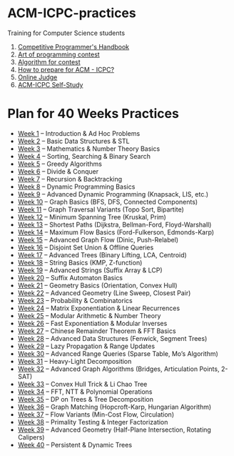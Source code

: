 # ACM-ICPC-practices
Training for Computer Science students
1. [Competitive Programmer's Handbook](https://github.com/sadda11asm/ACM-ICPC-preparation/blob/master/book.pdf)
2. [Art of programming contest](https://www.comp.nus.edu.sg/~stevenha/database/Art_of_Programming_Contest_SE_for_uva.pdf)
3. [Algorithm for contest](https://github.com/matthewsamuel95/ACM-ICPC-Algorithms)
4. [How to prepare for ACM - ICPC?](https://www.geeksforgeeks.org/blogs/how-to-prepare-for-acm-icpc/)
5. [Online Judge](OnlineJudge.md)
6. [ACM-ICPC Self-Study](Study-Documents/ACM-ICPC%20Self-Study%20Plan%20with%20C%2B%2B%20Code.pdf)


# Plan for 40 Weeks Practices

* [Week 1](Study-Documents/Acmicpc%20Week1%20Practice.pdf) – Introduction & Ad Hoc Problems
* [Week 2](Study-Documents/Acmicpc%20Week2%20Practice.pdf) – Basic Data Structures & STL
* [Week 3](Study-Documents/Acmicpc%20Week3%20Practice.pdf) – Mathematics & Number Theory Basics
* [Week 4](Study-Documents/Acmicpc%20Week4%20Practice.pdf) – Sorting, Searching & Binary Search
* [Week 5](Study-Documents/Acmicpc%20Week5%20Practice.pdf) – Greedy Algorithms
* [Week 6](Study-Documents/Acmicpc%20Week6%20Practice.pdf) – Divide & Conquer
* [Week 7](Study-Documents/Acmicpc%20Week7%20Practice.pdf) – Recursion & Backtracking
* [Week 8](Study-Documents/Acmicpc%20Week8%20Practice.pdf) – Dynamic Programming Basics
* [Week 9](Study-Documents/Acmicpc%20Week9%20Practice.pdf) – Advanced Dynamic Programming (Knapsack, LIS, etc.)
* [Week 10](Study-Documents/Acmicpc%20Week10%20Practice.pdf) – Graph Basics (BFS, DFS, Connected Components)
* [Week 11](Study-Documents/Acmicpc%20Week11%20Practice.pdf) – Graph Traversal Variants (Topo Sort, Bipartite)
* [Week 12](Study-Documents/Acmicpc%20Week12%20Practice.pdf) – Minimum Spanning Tree (Kruskal, Prim)
* [Week 13](Study-Documents/Acmicpc%20Week13%20Practice.pdf) – Shortest Paths (Dijkstra, Bellman-Ford, Floyd-Warshall)
* [Week 14](Study-Documents/Acmicpc%20Week14%20Practice.pdf) – Maximum Flow Basics (Ford-Fulkerson, Edmonds-Karp)
* [Week 15](Study-Documents/Acmicpc%20Week15%20Practice.pdf) – Advanced Graph Flow (Dinic, Push-Relabel)
* [Week 16](Study-Documents/Acmicpc%20Week16%20Practice.pdf) – Disjoint Set Union & Offline Queries
* [Week 17](Study-Documents/Acmicpc%20Week17%20Practice.pdf) – Advanced Trees (Binary Lifting, LCA, Centroid)
* [Week 18](Study-Documents/Acmicpc%20Week18%20Practice.pdf) – String Basics (KMP, Z-function)
* [Week 19](Study-Documents/Acmicpc%20Week19%20Practice.pdf) – Advanced Strings (Suffix Array & LCP)
* [Week 20](Study-Documents/Acmicpc%20Week20%20Practice.pdf) – Suffix Automaton Basics
* [Week 21](Study-Documents/Acmicpc%20Week21%20Practice.pdf) – Geometry Basics (Orientation, Convex Hull)
* [Week 22](Study-Documents/Acmicpc%20Week22%20Practice.pdf) – Advanced Geometry (Line Sweep, Closest Pair)
* [Week 23](Study-Documents/Acmicpc%20Week23%20Practice.pdf) – Probability & Combinatorics
* [Week 24](Study-Documents/Acmicpc%20Week24%20Practice.pdf) – Matrix Exponentiation & Linear Recurrences
* [Week 25](Study-Documents/Acmicpc%20Week25%20Practice.pdf) – Modular Arithmetic & Number Theory
* [Week 26](Study-Documents/Acmicpc%20Week26%20Practice.pdf) – Fast Exponentiation & Modular Inverses
* [Week 27](Study-Documents/Acmicpc%20Week27%20Practice.pdf) – Chinese Remainder Theorem & FFT Basics
* [Week 28](Study-Documents/Acmicpc%20Week28%20Practice.pdf) – Advanced Data Structures (Fenwick, Segment Trees)
* [Week 29](Study-Documents/Acmicpc%20Week29%20Practice.pdf) – Lazy Propagation & Range Updates
* [Week 30](Study-Documents/Acmicpc%20Week30%20Practice.pdf) – Advanced Range Queries (Sparse Table, Mo’s Algorithm)
* [Week 31](Study-Documents/Acmicpc%20Week31%20Practice.pdf) – Heavy-Light Decomposition
* [Week 32](Study-Documents/Acmicpc%20Week32%20Practice.pdf) – Advanced Graph Algorithms (Bridges, Articulation Points, 2-SAT)
* [Week 33](Study-Documents/Acmicpc%20Week33%20Practice.pdf) – Convex Hull Trick & Li Chao Tree
* [Week 34](Study-Documents/Acmicpc%20Week34%20Practice.pdf) – FFT, NTT & Polynomial Operations
* [Week 35](Study-Documents/Acmicpc%20Week35%20Practice.pdf) – DP on Trees & Tree Decomposition
* [Week 36](Study-Documents/Acmicpc%20Week36%20Practice.pdf) – Graph Matching (Hopcroft-Karp, Hungarian Algorithm)
* [Week 37](Study-Documents/Acmicpc%20Week37%20Practice.pdf) – Flow Variants (Min-Cost Flow, Circulation)
* [Week 38](Study-Documents/Acmicpc%20Week38%20Practice.pdf) – Primality Testing & Integer Factorization
* [Week 39](Study-Documents/Acmicpc%20Week39%20Practice.pdf) – Advanced Geometry (Half-Plane Intersection, Rotating Calipers)
* [Week 40](Study-Documents/Acmicpc%20Week40%20Practice.pdf) – Persistent & Dynamic Trees

